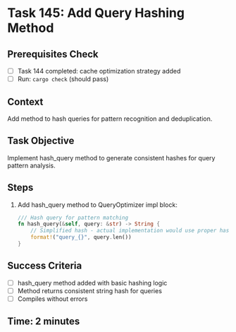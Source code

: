 # Task 145: Add Query Hashing Method

## Prerequisites Check
- [ ] Task 144 completed: cache optimization strategy added
- [ ] Run: `cargo check` (should pass)

## Context
Add method to hash queries for pattern recognition and deduplication.

## Task Objective
Implement hash_query method to generate consistent hashes for query pattern analysis.

## Steps
1. Add hash_query method to QueryOptimizer impl block:
   ```rust
   /// Hash query for pattern matching
   fn hash_query(&self, query: &str) -> String {
       // Simplified hash - actual implementation would use proper hashing
       format!("query_{}", query.len())
   }
   ```

## Success Criteria
- [ ] hash_query method added with basic hashing logic
- [ ] Method returns consistent string hash for queries
- [ ] Compiles without errors

## Time: 2 minutes